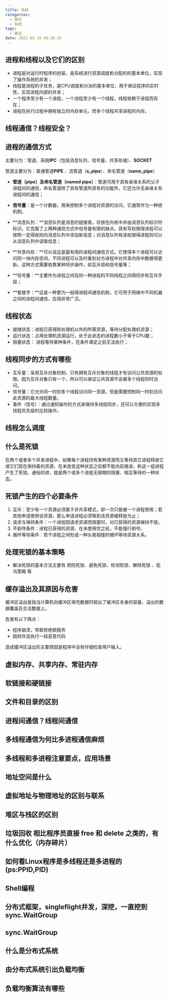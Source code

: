 ```yaml
---
title: 系统
categories:
  - 面试
  - 系统
tags:
  - 面试
date: 2021-03-10 09:28:35
---
```


## 进程和线程以及它们的区别

- 进程是对运行时程序的封装，是系统进行资源调度和分配的的基本单位，实现了操作系统的并发；
- 线程是进程的子任务，是CPU调度和分派的基本单位，用于保证程序的实时性，实现进程内部的并发；
- 一个程序至少有一个进程，一个进程至少有一个线程，线程依赖于进程而存在；
- 进程在执行过程中拥有独立的内存单元，而多个线程共享进程的内存。 

## 线程通信？线程安全？



## 进程的通信方式

主要分为：管道、系统**IPC**（包括消息队列、信号量、共享存储）、**SOCKET**

管道主要分为：普通管道**PIPE** 、流管道（**s_pipe**）、命名管道（**name_pipe**）

- **管道（pipe）及命名管道（named pipe）**：管道可用于具有亲缘关系的父子进程间的通信，命名管道除了具有管道所具有的功能外，它还允许无亲缘关系进程间的通信；

- **信号量**：是一个计数器，用来控制多个进程对资源的访问，它通常作为一种锁机制。
- **消息队列：**消息队列是消息的链接表，存放在内核中并由消息队列标识符标识。它克服了上两种通信方式中信号量有限的缺点，具有写权限得进程可以按照一定得规则向消息队列中添加新信息；对消息队列有读权限得进程则可以从消息队列中读取信息；
- **共享内存：**可以说这是最有用的进程间通信方式。它使得多个进程可以访问同一块内存空间，不同进程可以及时看到对方进程中对共享内存中数据得更新。这种方式需要依靠某种同步操作，如互斥锁和信号量等；
- **信号量：**主要作为进程之间及同一种进程的不同线程之间得同步和互斥手段；
- **套接字：**这是一种更为一般得进程间通信机制，它可用于网络中不同机器之间的进程间通信，应用非常广泛。

## 线程状态

- 就绪状态：进程已获得除处理机以外的所需资源，等待分配处理机资源；
- 运行状态：占用处理机资源运行，处于此状态的进程数小于等于CPU数；
- 阻塞状态： 进程等待某种条件，在条件满足之前无法执行；

## 线程同步的方式有哪些

- 互斥量：采用互斥对象机制，只有拥有互斥对象的线程才有访问公共资源的权限。因为互斥对象只有一个，所以可以保证公共资源不会被多个线程同时访问。
- 信号量：它允许同一时刻多个线程访问同一资源，但是需要控制同一时刻访问此资源的最大线程数量。
- 事件（信号）：通过通知操作的方式来保持多线程同步，还可以方便的实现多线程优先级的比较操作。

## 线程怎么调度



## 什么是死锁

在两个或者多个并发进程中，如果每个进程持有某种资源而又等待其它进程释放它或它们现在保持着的资源，在未改变这种状态之前都不能向前推进，称这一组进程产生了死锁。通俗的讲，就是两个或多个进程无限期的阻塞、相互等待的一种状态。

## 死锁产生的四个必要条件

1. 互斥：至少有一个资源必须属于非共享模式，即一次只能被一个进程使用；若其他申请使用该资源，那么申请进程必须等到该资源被释放为止；
2. 请求与保持条件：一个进程因请求资源而阻塞时，对已获得的资源保持不放。
3. 不剥夺条件：进程已获得的资源，在末使用完之前，不能强行剥夺。
4. 循环等待条件：若干进程之间形成一种头尾相接的循环等待资源关系。

## 处理死锁的基本策略

- 解决死锁的基本方法主要有 预防死锁、避免死锁、检测死锁、解除死锁 、鸵鸟策略 等

## 缓存溢出及其原因与危害

缓冲区溢出是指当计算机向缓冲区填充数据时超出了缓冲区本身的容量，溢出的数据覆盖在合法数据上。

危害有以下两点：

- 程序崩溃，导致拒绝额服务
- 跳转并且执行一段恶意代码

造成缓冲区溢出的主要原因是程序中没有仔细检查用户输入。

## 虚拟内存、共享内存、常驻内存



## 软链接和硬链接



## 文件和目录的区别



## 进程间通信？线程间通信



## 多线程通信为何比多进程通信麻烦



## 多线程和多进程注意要点，应用场景



## 地址空间是什么



## 虚拟地址与物理地址的区别与联系



## 堆区与栈区的区别



## 垃圾回收 相比程序员直接 free 和 delete 之类的，有什么优化（内存碎片）



## 如何看Linux程序是多线程还是多进程的(ps:PPID,PID)



## Shell编程



## 分布式框架，singleflight并发，深挖，一直挖到sync.WaitGroup



## sync.WaitGroup



## 什么是分布式系统



## 由分布式系统引出负载均衡




## 负载均衡算法有哪些

